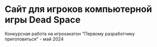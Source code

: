 # Сайт для игроков компьютерной игры Dead Space
Конкурсная работа на игрохакатон "Первому разработчику приготовиться" - май 2024
